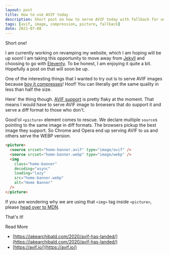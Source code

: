 ```yaml
---
layout: post
title: How to use AVIF today
description: Short post on how to serve AVIF today with fallback for unsupported browsers.
tags: [avif, image, compression, picture, fallback]
date: 2021-07-08
---
```


Short one!

I am currently working on revamping my website, which I am hoping will be up soon! I am taking this opportunity to move away from [Jekyll](https://jekyllrb.com/) and choosing to go with [Eleventy](https://www.11ty.dev/). To be honest, I am enjoying it quite a bit. Hopefully a post on that will soon be up.

One of the interesting things that I wanted to try out is to serve AVIF images because [boy it compresses](https://squoosh.app/)! Hoof! You can literally get the same quality in less than half the size.

Here' the thing though. [AVIF support](https://caniuse.com/?search=avif) is pretty flaky at the moment. That means I would have to serve AVIF image to browsers that do support it and serve a diff format to those who don't.

Good'ol `<picture>` element comes to rescue. We declare multiple `source`s pointing to the same image in diff formats. The browsers pickup the best image they support. So Chrome and Opera end up serving AVIF to us and others serve the WEBP version.

```html
<picture>
  <source srcset="home-banner.avif" type="image/avif" />
  <source srcset="home-banner.webp" type="image/webp" />
  <img
    class="home-banner"
    decoding="async"
    loading="lazy"
    src="home-banner.webp"
    alt="Home Banner"
  />
</picture>
```

If you are wondering why we are using that `<img>` tag inside `<picture>`, please [head over to MDN](https://developer.mozilla.org/en-US/docs/Web/HTML/Element/picture).

That's it!

Read More

- [https://jakearchibald.com/2020/avif-has-landed/](https://jakearchibald.com/2020/avif-has-landed/)
- [https://avif.io/](https://avif.io/)
